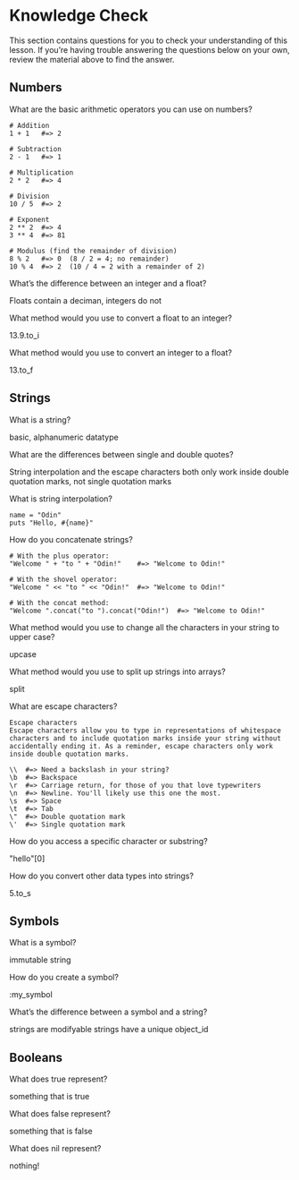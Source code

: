 # Knowledge Check

This section contains questions for you to check your understanding of this lesson. If you’re having trouble answering the questions below on your own, review the material above to find the answer.

## Numbers

What are the basic arithmetic operators you can use on numbers?

```
# Addition
1 + 1   #=> 2

# Subtraction
2 - 1   #=> 1

# Multiplication
2 * 2   #=> 4

# Division
10 / 5  #=> 2

# Exponent
2 ** 2  #=> 4
3 ** 4  #=> 81

# Modulus (find the remainder of division)
8 % 2   #=> 0  (8 / 2 = 4; no remainder)
10 % 4  #=> 2  (10 / 4 = 2 with a remainder of 2)
```

What’s the difference between an integer and a float?

Floats contain a deciman, integers do not

What method would you use to convert a float to an integer?

13.9.to_i

What method would you use to convert an integer to a float?

13.to_f

## Strings

What is a string?

basic, alphanumeric datatype

What are the differences between single and double quotes?

String interpolation and the escape characters both only work inside double quotation marks, not single quotation marks

What is string interpolation?

```
name = "Odin"
puts "Hello, #{name}"
```

How do you concatenate strings?

```
# With the plus operator:
"Welcome " + "to " + "Odin!"    #=> "Welcome to Odin!"

# With the shovel operator:
"Welcome " << "to " << "Odin!"  #=> "Welcome to Odin!"

# With the concat method:
"Welcome ".concat("to ").concat("Odin!")  #=> "Welcome to Odin!"
```

What method would you use to change all the characters in your string to upper case?

upcase

What method would you use to split up strings into arrays?

split

What are escape characters?

```
Escape characters
Escape characters allow you to type in representations of whitespace characters and to include quotation marks inside your string without accidentally ending it. As a reminder, escape characters only work inside double quotation marks.

\\  #=> Need a backslash in your string?
\b  #=> Backspace
\r  #=> Carriage return, for those of you that love typewriters
\n  #=> Newline. You'll likely use this one the most.
\s  #=> Space
\t  #=> Tab
\"  #=> Double quotation mark
\'  #=> Single quotation mark
```

How do you access a specific character or substring?

"hello"[0]

How do you convert other data types into strings?

5.to_s

## Symbols

What is a symbol?

immutable string 

How do you create a symbol?

:my_symbol

What’s the difference between a symbol and a string?

strings are modifyable
strings have a unique object_id

## Booleans

What does true represent?

something that is true

What does false represent?

something that is false

What does nil represent?

nothing! 